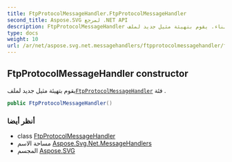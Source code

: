 ```yaml
---
title: FtpProtocolMessageHandler.FtpProtocolMessageHandler
second_title: Aspose.SVG لمرجع .NET API
description: FtpProtocolMessageHandler البناء. يقوم بتهيئة مثيل جديد لملفFtpProtocolMessageHandler فئة .
type: docs
weight: 10
url: /ar/net/aspose.svg.net.messagehandlers/ftpprotocolmessagehandler/ftpprotocolmessagehandler/
---
```

## FtpProtocolMessageHandler constructor

يقوم بتهيئة مثيل جديد لملف[`FtpProtocolMessageHandler`](../) فئة .

```csharp
public FtpProtocolMessageHandler()
```

### أنظر أيضا

* class [FtpProtocolMessageHandler](../)
* مساحة الاسم [Aspose.Svg.Net.MessageHandlers](../../ftpprotocolmessagehandler/)
* المجسم [Aspose.SVG](../../../)



